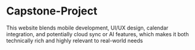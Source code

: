 # Capstone-Project
This website blends mobile development, UI/UX design, calendar integration, and potentially cloud sync or AI features, which makes it both technically rich and highly relevant to real-world needs
